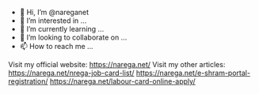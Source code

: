 - 👋 Hi, I’m @nareganet
- 👀 I’m interested in ...
- 🌱 I’m currently learning ...
- 💞️ I’m looking to collaborate on ...
- 📫 How to reach me ...

<!---
nareganet/nareganet is a ✨ special ✨ repository because its `README.md` (this file) appears on your GitHub profile.
You can click the Preview link to take a look at your changes.
--->
Visit my official website: https://narega.net/
Visit my other articles: 
https://narega.net/nrega-job-card-list/
https://narega.net/e-shram-portal-registration/
https://narega.net/labour-card-online-apply/
